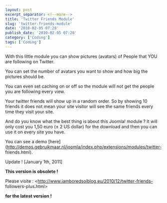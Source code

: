 ```yaml
---
layout: post
excerpt_separator: <!--more-->
title: 'Twitter Friends Module'
slug: 'twitter-friends-module'
date: '2010-02-05 07:28'
publish_date: '2010-02-05 07:28'
category: ['Coding']
tags: ['Coding']
---
```

With this little module you can show pictures (avatars) of People that YOU are
following on Twitter.

You can set the number of avatars you want to show and how big the pictures
should be.  
  
You can even set caching on or off so the module will not get the people you
are following every view.

Your twitter friends will show up in a random order. So by showing 10 friends
it does not mean your site visitor will see the same friends every time they
visit your site.

And do you know what the best thing is about this Joomla! module ? It will
only cost you 1,50 euro (± 2 US dollar) for the download and then you can use
it on every site you have.

You can see a demo
[here](http://demos.gebruikmaar.nl/joomla/index.php/extensions/modules/twitter-
friends.html).

Update ! [January 1th, 2011]

 **This version is obsolete !**

Please visite : <http://www.iamboredsoiblog.eu/2010/12/twitter-friends-
followers-plus.html>

**for the latest version !**

